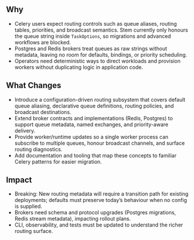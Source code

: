 ## Why
- Celery users expect routing controls such as queue aliases, routing tables, priorities, and broadcast semantics. Stem currently only honours the queue string inside `TaskOptions`, so migrations and advanced workflows are blocked.
- Postgres and Redis brokers treat queues as raw strings without metadata, leaving no room for defaults, bindings, or priority scheduling.
- Operators need deterministic ways to direct workloads and provision workers without duplicating logic in application code.

## What Changes
- Introduce a configuration-driven routing subsystem that covers default queue aliasing, declarative queue definitions, routing policies, and broadcast destinations.
- Extend broker contracts and implementations (Redis, Postgres) to support queue metadata, named exchanges, and priority-aware delivery.
- Provide worker/runtime updates so a single worker process can subscribe to multiple queues, honour broadcast channels, and surface routing diagnostics.
- Add documentation and tooling that map these concepts to familiar Celery patterns for easier migration.

## Impact
- Breaking: New routing metadata will require a transition path for existing deployments; defaults must preserve today’s behaviour when no config is supplied.
- Brokers need schema and protocol upgrades (Postgres migrations, Redis stream metadata), impacting rollout plans.
- CLI, observability, and tests must be updated to understand the richer routing surface.
